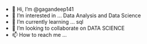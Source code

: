 - 👋 Hi, I’m @gagandeep141
- 👀 I’m interested in ... Data Analysis and Data Science
- 🌱 I’m currently learning ... sql
- 💞️ I’m looking to collaborate on DATA SCIENCE 
- 📫 How to reach me ...

<!---
gagandeep141/gagandeep141 is a ✨ special ✨ repository because its `README.md` (this file) appears on your GitHub profile.
You can click the Preview link to take a look at your changes.
--->

